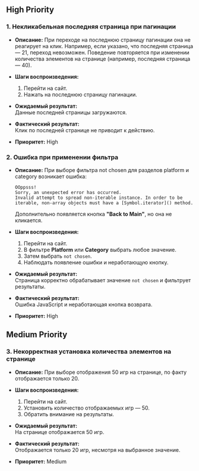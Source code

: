 ## High Priority

### 1. Некликабельная последняя страница при пагинации
- **Описание:** При переходе на последнюю страницу пагинации она не реагирует на клик. Например, если указано, что последняя страница — 21, переход невозможен. Поведение повторяется при изменении количества элементов на странице (например, последняя страница — 40).
- **Шаги воспроизведения:**
  1. Перейти на сайт.
  2. Нажать на последнюю страницу пагинации.
  
- **Ожидаемый результат:**  
  Данные последней страницы загружаются.

- **Фактический результат:**  
  Клик по последней странице не приводит к действию.

- **Приоритет:** High

### 2. Ошибка при применении фильтра
- **Описание:** При выборе фильтра not chosen для разделов platform и category возникает ошибка:
  ```
  OOppsss!
  Sorry, an unexpected error has occurred.
  Invalid attempt to spread non-iterable instance. In order to be iterable, non-array objects must have a [Symbol.iterator]() method.
  ```
  
  Дополнительно появляется кнопка **"Back to Main"**, но она не кликается.

- **Шаги воспроизведения:**
  1. Перейти на сайт.
  2. В фильтре **Platform** или **Category** выбрать любое значение.
  3. Затем выбрать `not chosen`.
  4. Наблюдать появление ошибки и неработающую кнопку.

- **Ожидаемый результат:**  
  Страница корректно обрабатывает значение `not chosen` и фильтрует результаты.

- **Фактический результат:**  
  Ошибка JavaScript и неработающая кнопка возврата.

- **Приоритет:** High

## Medium Priority

### 3. Некорректная установка количества элементов на странице
- **Описание:** При выборе отображения 50 игр на странице, по факту отображается только 20.
- **Шаги воспроизведения:**
  1. Перейти на сайт.
  2. Установить количество отображаемых игр — 50.
  3. Обратить внимание на результаты.

- **Ожидаемый результат:**  
  На странице отображается 50 игр.

- **Фактический результат:**  
  Отображается только 20 игр, несмотря на выбранное значение.

- **Приоритет:** Medium 

